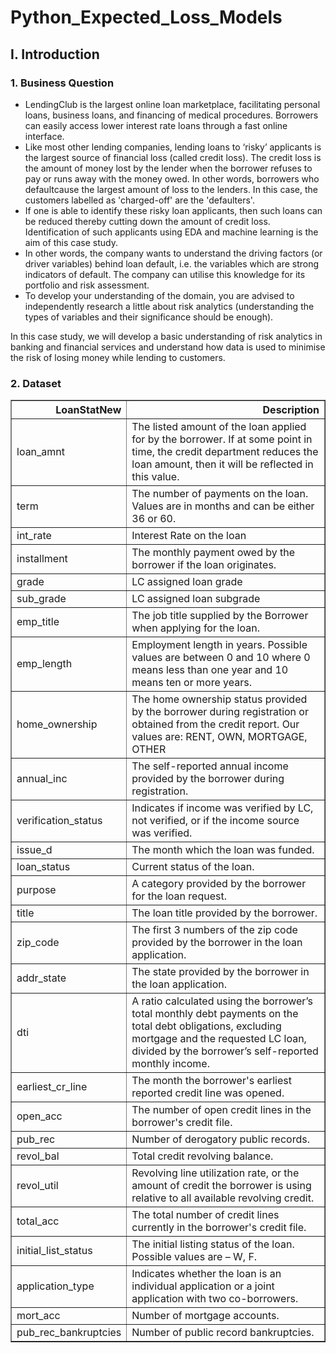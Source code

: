 # Python_Expected_Loss_Models

## I. Introduction
### 1. Business Question
<ul>

<li>LendingClub is the largest online loan marketplace, facilitating personal loans, business loans, and financing of medical procedures. Borrowers can easily access lower interest rate loans through a fast online interface.</li>
<li>Like most other lending companies, lending loans to ‘risky’ applicants is the largest source of financial loss (called credit loss). The credit loss is the amount of money lost by the lender when the borrower refuses to pay or runs away with the money owed. In other words, borrowers who defaultcause the largest amount of loss to the lenders. In this case, the customers labelled as 'charged-off' are the 'defaulters'.</li>
<li>If one is able to identify these risky loan applicants, then such loans can be reduced thereby cutting down the amount of credit loss. Identification of such applicants using EDA and machine learning is the aim of this case study.</li>
<li>In other words, the company wants to understand the driving factors (or driver variables) behind loan default, i.e. the variables which are strong indicators of default. The company can utilise this knowledge for its portfolio and risk assessment.</li>
<li>To develop your understanding of the domain, you are advised to independently research a little about risk analytics (understanding the types of variables and their significance should be enough).</li>

</ul>

<p>In this case study, we will develop a basic understanding of risk analytics in banking and financial services and understand how data is used to minimise the risk of losing money while lending to customers.</p>


### 2. Dataset


<table border="1" class="dataframe">
  <thead>
    <tr style="text-align: right;">
      <th>LoanStatNew</th>
      <th>Description</th>
    </tr>
  </thead>
  <tbody>
    <tr>
      <td>loan_amnt</td>
      <td>The listed amount of the loan applied for by the borrower. If at some point in time, the credit department reduces the loan amount, then it will be reflected in this value.</td>
    </tr>
    <tr>
      <td>term</td>
      <td>The number of payments on the loan. Values are in months and can be either 36 or 60.</td>
    </tr>
    <tr>
      <td>int_rate</td>
      <td>Interest Rate on the loan</td>
    </tr>
    <tr>
      <td>installment</td>
      <td>The monthly payment owed by the borrower if the loan originates.</td>
    </tr>
    <tr>
      <td>grade</td>
      <td>LC assigned loan grade</td>
    </tr>
    <tr>
      <td>sub_grade</td>
      <td>LC assigned loan subgrade</td>
    </tr>
    <tr>
      <td>emp_title</td>
      <td>The job title supplied by the Borrower when applying for the loan.</td>
    </tr>
    <tr>
      <td>emp_length</td>
      <td>Employment length in years. Possible values are between 0 and 10 where 0 means less than one year and 10 means ten or more years.</td>
    </tr>
    <tr>
      <td>home_ownership</td>
      <td>The home ownership status provided by the borrower during registration or obtained from the credit report. Our values are: RENT, OWN, MORTGAGE, OTHER</td>
    </tr>
    <tr>
      <td>annual_inc</td>
      <td>The self-reported annual income provided by the borrower during registration.</td>
    </tr>
    <tr>
      <td>verification_status</td>
      <td>Indicates if income was verified by LC, not verified, or if the income source was verified.</td>
    </tr>
    <tr>
      <td>issue_d</td>
      <td>The month which the loan was funded.</td>
    </tr>
    <tr>
      <td>loan_status</td>
      <td>Current status of the loan.</td>
    </tr>
    <tr>
      <td>purpose</td>
      <td>A category provided by the borrower for the loan request.</td>
    </tr>
    <tr>
      <td>title</td>
      <td>The loan title provided by the borrower.</td>
    </tr>
    <tr>
      <td>zip_code</td>
      <td>The first 3 numbers of the zip code provided by the borrower in the loan application.</td>
    </tr>
    <tr>
      <td>addr_state</td>
      <td>The state provided by the borrower in the loan application.</td>
    </tr>
    <tr>
      <td>dti</td>
      <td>A ratio calculated using the borrower’s total monthly debt payments on the total debt obligations, excluding mortgage and the requested LC loan, divided by the borrower’s self-reported monthly income.</td>
    </tr>
    <tr>
      <td>earliest_cr_line</td>
      <td>The month the borrower's earliest reported credit line was opened.</td>
    </tr>
    <tr>
      <td>open_acc</td>
      <td>The number of open credit lines in the borrower's credit file.</td>
    </tr>
    <tr>
      <td>pub_rec</td>
      <td>Number of derogatory public records.</td>
    </tr>
    <tr>
      <td>revol_bal</td>
      <td>Total credit revolving balance.</td>
    </tr>
    <tr>
      <td>revol_util</td>
      <td>Revolving line utilization rate, or the amount of credit the borrower is using relative to all available revolving credit.</td>
    </tr>
    <tr>
      <td>total_acc</td>
      <td>The total number of credit lines currently in the borrower's credit file.</td>
    </tr>
    <tr>
      <td>initial_list_status</td>
      <td>The initial listing status of the loan. Possible values are – W, F.</td>
    </tr>
    <tr>
      <td>application_type</td>
      <td>Indicates whether the loan is an individual application or a joint application with two co-borrowers.</td>
    </tr>
    <tr>
      <td>mort_acc</td>
      <td>Number of mortgage accounts.</td>
    </tr>
    <tr>
      <td>pub_rec_bankruptcies</td>
      <td>Number of public record bankruptcies.</td>
    </tr>
  </tbody>
</table>
